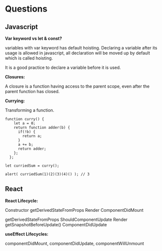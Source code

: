 # Questions

## Javascript

**Var keyword vs let & const?**

variables with var keyword has default hoisting. 
Declaring a variable after its usage is allowed in javascript,
all declaration will be moved up by default which is called hoisting.

It is a good practice to declare a variable before it is used.

**Closures:**

A closure is a function having access to the parent scope, even after the parent function has closed.

**Currying:**

Transforming a function.

```
function curry() {
    let a = 0;
    return function adder(b) {
      if(!b) {
      	return a;
      }
      a += b;
      return adder;
    };
  };

let curriedSum = curry();

alert( curriedSum(1)(2)(3)(4)() ); // 3
```

## React


**React Lifecycle:**

Constructor
getDerivedStateFromProps
Render
ComponentDidMount

getDerivedStateFromProps
ShouldComponentUpdate
Render
getSnapshotBeforeUpdate()
ComponentDidUpdate

**useEffect Lifecycles:**

componentDidMount, componentDidUpdate, componentWillUnmount